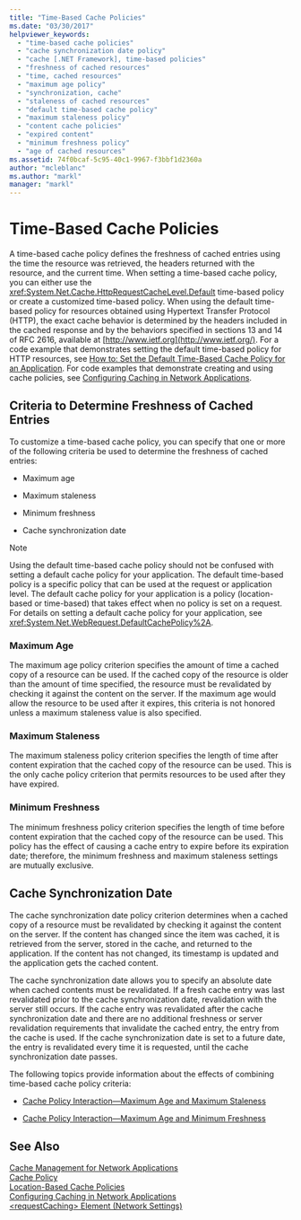```yaml
---
title: "Time-Based Cache Policies"
ms.date: "03/30/2017"
helpviewer_keywords: 
  - "time-based cache policies"
  - "cache synchronization date policy"
  - "cache [.NET Framework], time-based policies"
  - "freshness of cached resources"
  - "time, cached resources"
  - "maximum age policy"
  - "synchronization, cache"
  - "staleness of cached resources"
  - "default time-based cache policy"
  - "maximum staleness policy"
  - "content cache policies"
  - "expired content"
  - "minimum freshness policy"
  - "age of cached resources"
ms.assetid: 74f0bcaf-5c95-40c1-9967-f3bbf1d2360a
author: "mcleblanc"
ms.author: "markl"
manager: "markl"
---
```

# Time-Based Cache Policies
A time-based cache policy defines the freshness of cached entries using the time the resource was retrieved, the headers returned with the resource, and the current time. When setting a time-based cache policy, you can either use the <xref:System.Net.Cache.HttpRequestCacheLevel.Default> time-based policy or create a customized time-based policy. When using the default time-based policy for resources obtained using Hypertext Transfer Protocol (HTTP), the exact cache behavior is determined by the headers included in the cached response and by the behaviors specified in sections 13 and 14 of RFC 2616, available at [http://www.ietf.org](http://www.ietf.org/). For a code example that demonstrates setting the default time-based policy for HTTP resources, see [How to: Set the Default Time-Based Cache Policy for an Application](../../../docs/framework/network-programming/how-to-set-the-default-time-based-cache-policy-for-an-application.md). For code examples that demonstrate creating and using cache policies, see [Configuring Caching in Network Applications](../../../docs/framework/network-programming/configuring-caching-in-network-applications.md).  
  
## Criteria to Determine Freshness of Cached Entries  
 To customize a time-based cache policy, you can specify that one or more of the following criteria be used to determine the freshness of cached entries:  
  
- Maximum age  
  
- Maximum staleness  
  
- Minimum freshness  
  
- Cache synchronization date  
  
> [!NOTE]
>  Using the default time-based cache policy should not be confused with setting a default cache policy for your application. The default time-based policy is a specific policy that can be used at the request or application level. The default cache policy for your application is a policy (location-based or time-based) that takes effect when no policy is set on a request. For details on setting a default cache policy for your application, see <xref:System.Net.WebRequest.DefaultCachePolicy%2A>.  
  
### Maximum Age  
 The maximum age policy criterion specifies the amount of time a cached copy of a resource can be used. If the cached copy of the resource is older than the amount of time specified, the resource must be revalidated by checking it against the content on the server. If the maximum age would allow the resource to be used after it expires, this criteria is not honored unless a maximum staleness value is also specified.  
  
### Maximum Staleness  
 The maximum staleness policy criterion specifies the length of time after content expiration that the cached copy of the resource can be used. This is the only cache policy criterion that permits resources to be used after they have expired.  
  
### Minimum Freshness  
 The minimum freshness policy criterion specifies the length of time before content expiration that the cached copy of the resource can be used. This policy has the effect of causing a cache entry to expire before its expiration date; therefore, the minimum freshness and maximum staleness settings are mutually exclusive.  
  
## Cache Synchronization Date  
 The cache synchronization date policy criterion determines when a cached copy of a resource must be revalidated by checking it against the content on the server. If the content has changed since the item was cached, it is retrieved from the server, stored in the cache, and returned to the application. If the content has not changed, its timestamp is updated and the application gets the cached content.  
  
 The cache synchronization date allows you to specify an absolute date when cached contents must be revalidated. If a fresh cache entry was last revalidated prior to the cache synchronization date, revalidation with the server still occurs. If the cache entry was revalidated after the cache synchronization date and there are no additional freshness or server revalidation requirements that invalidate the cached entry, the entry from the cache is used. If the cache synchronization date is set to a future date, the entry is revalidated every time it is requested, until the cache synchronization date passes.  
  
 The following topics provide information about the effects of combining time-based cache policy criteria:  
  
- [Cache Policy Interaction—Maximum Age and Maximum Staleness](../../../docs/framework/network-programming/cache-policy-interaction-maximum-age-and-maximum-staleness.md)  
  
- [Cache Policy Interaction—Maximum Age and Minimum Freshness](../../../docs/framework/network-programming/cache-policy-interaction-maximum-age-and-minimum-freshness.md)  
  
## See Also  
 [Cache Management for Network Applications](../../../docs/framework/network-programming/cache-management-for-network-applications.md)  
 [Cache Policy](../../../docs/framework/network-programming/cache-policy.md)  
 [Location-Based Cache Policies](../../../docs/framework/network-programming/location-based-cache-policies.md)  
 [Configuring Caching in Network Applications](../../../docs/framework/network-programming/configuring-caching-in-network-applications.md)  
 [\<requestCaching> Element (Network Settings)](../../../docs/framework/configure-apps/file-schema/network/requestcaching-element-network-settings.md)
